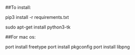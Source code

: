 ##To install:

pip3 install -r requirements.txt

sudo apt-get install python3-tk

##For mac os:

port install freetype
port install pkgconfig
port install libpng

